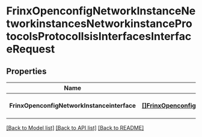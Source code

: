 # FrinxOpenconfigNetworkInstanceNetworkinstancesNetworkinstanceProtocolsProtocolIsisInterfacesInterfaceRequest

## Properties
Name | Type | Description | Notes
------------ | ------------- | ------------- | -------------
**FrinxOpenconfigNetworkInstanceinterface** | [**[]FrinxOpenconfigNetworkInstanceNetworkinstancesNetworkinstanceProtocolsProtocolIsisInterfacesInterface**](frinx.openconfig.network.instance.networkinstances.networkinstance.protocols.protocol.isis.interfaces.Interface.md) |  | [optional] [default to null]

[[Back to Model list]](../README.md#documentation-for-models) [[Back to API list]](../README.md#documentation-for-api-endpoints) [[Back to README]](../README.md)



